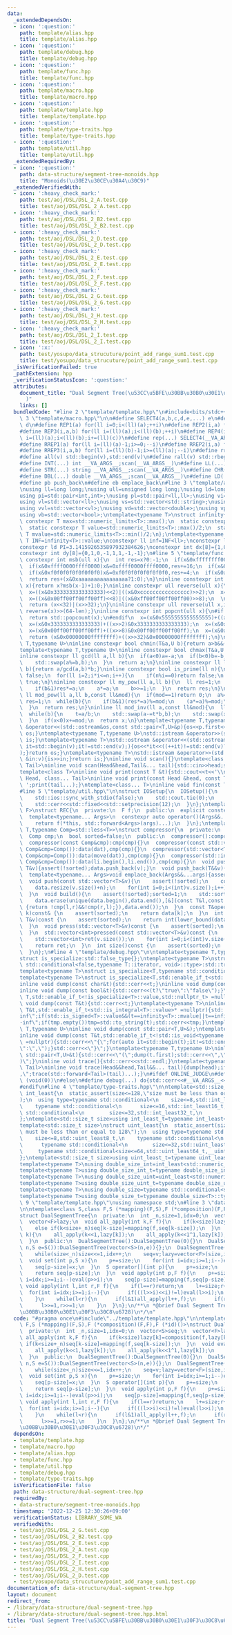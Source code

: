 ```yaml
---
data:
  _extendedDependsOn:
  - icon: ':question:'
    path: template/alias.hpp
    title: template/alias.hpp
  - icon: ':question:'
    path: template/debug.hpp
    title: template/debug.hpp
  - icon: ':question:'
    path: template/func.hpp
    title: template/func.hpp
  - icon: ':question:'
    path: template/macro.hpp
    title: template/macro.hpp
  - icon: ':question:'
    path: template/template.hpp
    title: template/template.hpp
  - icon: ':question:'
    path: template/type-traits.hpp
    title: template/type-traits.hpp
  - icon: ':question:'
    path: template/util.hpp
    title: template/util.hpp
  _extendedRequiredBy:
  - icon: ':question:'
    path: data-structure/segment-tree-monoids.hpp
    title: "Monoids(\u30E2\u30CE\u30A4\u30C9)"
  _extendedVerifiedWith:
  - icon: ':heavy_check_mark:'
    path: test/aoj/DSL/DSL_2_A.test.cpp
    title: test/aoj/DSL/DSL_2_A.test.cpp
  - icon: ':heavy_check_mark:'
    path: test/aoj/DSL/DSL_2_B2.test.cpp
    title: test/aoj/DSL/DSL_2_B2.test.cpp
  - icon: ':heavy_check_mark:'
    path: test/aoj/DSL/DSL_2_D.test.cpp
    title: test/aoj/DSL/DSL_2_D.test.cpp
  - icon: ':heavy_check_mark:'
    path: test/aoj/DSL/DSL_2_E.test.cpp
    title: test/aoj/DSL/DSL_2_E.test.cpp
  - icon: ':heavy_check_mark:'
    path: test/aoj/DSL/DSL_2_F.test.cpp
    title: test/aoj/DSL/DSL_2_F.test.cpp
  - icon: ':heavy_check_mark:'
    path: test/aoj/DSL/DSL_2_G.test.cpp
    title: test/aoj/DSL/DSL_2_G.test.cpp
  - icon: ':heavy_check_mark:'
    path: test/aoj/DSL/DSL_2_H.test.cpp
    title: test/aoj/DSL/DSL_2_H.test.cpp
  - icon: ':heavy_check_mark:'
    path: test/aoj/DSL/DSL_2_I.test.cpp
    title: test/aoj/DSL/DSL_2_I.test.cpp
  - icon: ':x:'
    path: test/yosupo/data_strucuture/point_add_range_sum1.test.cpp
    title: test/yosupo/data_strucuture/point_add_range_sum1.test.cpp
  _isVerificationFailed: true
  _pathExtension: hpp
  _verificationStatusIcon: ':question:'
  attributes:
    document_title: "Dual Segment Tree(\u53CC\u5BFE\u30BB\u30B0\u30E1\u30F3\u30C8\u6728\
      )"
    links: []
  bundledCode: "#line 2 \"template/template.hpp\"\n#include<bits/stdc++.h>\n#line\
    \ 3 \"template/macro.hpp\"\n\n#define SELECT4(a,b,c,d,e,...) e\n#define SELECT3(a,b,c,d,...)\
    \ d\n#define REP1(a) for(ll i=0;i<(ll)(a);++i)\n#define REP2(i,a) for(ll i=0;i<(ll)(a);++i)\n\
    #define REP3(i,a,b) for(ll i=(ll)(a);i<(ll)(b);++i)\n#define REP4(i,a,b,c) for(ll\
    \ i=(ll)(a);i<(ll)(b);i+=(ll)(c))\n#define rep(...) SELECT4(__VA_ARGS__,REP4,REP3,REP2,REP1)(__VA_ARGS__)\n\
    #define RREP1(a) for(ll i=(ll)(a)-1;i>=0;--i)\n#define RREP2(i,a) for(ll i=(ll)(a)-1;i>=0;--i)\n\
    #define RREP3(i,a,b) for(ll i=(ll)(b)-1;i>=(ll)(a);--i)\n#define rrep(...) SELECT3(__VA_ARGS__,RREP3,RREP2,RREP1)(__VA_ARGS__)\n\
    #define all(v) std::begin(v),std::end(v)\n#define rall(v) std::rbegin(v),std::rend(v)\n\
    #define INT(...) int __VA_ARGS__;scan(__VA_ARGS__)\n#define LL(...) ll __VA_ARGS__;scan(__VA_ARGS__)\n\
    #define STR(...) string __VA_ARGS__;scan(__VA_ARGS__)\n#define CHR(...) char __VA_ARGS__;scan(__VA_ARGS__)\n\
    #define DBL(...) double __VA_ARGS__;scan(__VA_ARGS__)\n#define LD(...) ld __VA_ARGS__;scan(__VA_ARGS__)\n\
    #define pb push_back\n#define eb emplace_back\n#line 3 \"template/alias.hpp\"\n\
    \nusing ll=long long;\nusing ull=unsigned long long;\nusing ld=long double;\n\
    using pi=std::pair<int,int>;\nusing pl=std::pair<ll,ll>;\nusing vi=std::vector<int>;\n\
    using vl=std::vector<ll>;\nusing vs=std::vector<std::string>;\nusing vc=std::vector<char>;\n\
    using vvl=std::vector<vl>;\nusing vd=std::vector<double>;\nusing vp=std::vector<pl>;\n\
    using vb=std::vector<bool>;\ntemplate<typename T>\nstruct infinity{\n  static\
    \ constexpr T max=std::numeric_limits<T>::max();\n  static constexpr T min=std::numeric_limits<T>::min();\n\
    \  static constexpr T value=std::numeric_limits<T>::max()/2;\n  static constexpr\
    \ T mvalue=std::numeric_limits<T>::min()/2;\n};\ntemplate<typename T>constexpr\
    \ T INF=infinity<T>::value;\nconstexpr ll inf=INF<ll>;\nconstexpr ld EPS=1e-8;\n\
    constexpr ld PI=3.1415926535897932384626;\nconstexpr int dx[8]={1,0,-1,0,1,-1,-1,1};\n\
    constexpr int dy[8]={0,1,0,-1,1,1,-1,-1};\n#line 5 \"template/func.hpp\"\n\ninline\
    \ constexpr int msb(ull x){\n  int res=x?0:-1;\n  if(x&0xffffffff00000000)x&=0xffffffff00000000,res+=32;\n\
    \  if(x&0xffff0000ffff0000)x&=0xffff0000ffff0000,res+=16;\n  if(x&0xff00ff00ff00ff00)x&=0xff00ff00ff00ff00,res+=8;\n\
    \  if(x&0xf0f0f0f0f0f0f0f0)x&=0xf0f0f0f0f0f0f0f0,res+=4;\n  if(x&0xcccccccccccccccc)x&=0xcccccccccccccccc,res+=2;\n\
    \  return res+(x&0xaaaaaaaaaaaaaaaa?1:0);\n}\ninline constexpr int ceil_log2(ull\
    \ x){return x?msb(x-1)+1:0;}\ninline constexpr ull reverse(ull x){\n  x=((x&0x5555555555555555)<<1)|((x&0xaaaaaaaaaaaaaaaa)>>1);\n\
    \  x=((x&0x3333333333333333)<<2)|((x&0xcccccccccccccccc)>>2);\n  x=((x&0x0f0f0f0f0f0f0f0f)<<4)|((x&0xf0f0f0f0f0f0f0f0)>>4);\n\
    \  x=((x&0x00ff00ff00ff00ff)<<8)|((x&0xff00ff00ff00ff00)>>8);\n  \n  x=((x&0x0000ffff0000ffff)<<16)|((x&0xffff0000ffff0000)>>16);\n\
    \  return (x<<32)|(x>>32);\n}\ninline constexpr ull reverse(ull x,int len){return\
    \ reverse(x)>>(64-len);}\ninline constexpr int popcnt(ull x){\n#if __cplusplus>=202002L\n\
    \  return std::popcount(x);\n#endif\n  x=(x&0x5555555555555555)+((x>>1)&0x5555555555555555);\n\
    \  x=(x&0x3333333333333333)+((x>>2)&0x3333333333333333);\n  x=(x&0x0f0f0f0f0f0f0f0f)+((x>>4)&0x0f0f0f0f0f0f0f0f);\n\
    \  x=(x&0x00ff00ff00ff00ff)+((x>>8)&0x00ff00ff00ff00ff);\n  x=(x&0x0000ffff0000ffff)+((x>>16)&0x0000ffff0000ffff);\n\
    \  return (x&0x00000000ffffffff)+((x>>32)&0x00000000ffffffff);\n}\ntemplate<typename\
    \ T,typename U>\ninline constexpr bool chmin(T&a,U b){return a>b&&(a=b,true);}\n\
    template<typename T,typename U>\ninline constexpr bool chmax(T&a,U b){return a<b&&(a=b,true);}\n\
    inline constexpr ll gcd(ll a,ll b){\n  if(a<0)a=-a;\n  if(b<0)b=-b;\n  while(b){\n\
    \    std::swap(a%=b,b);\n  }\n  return a;\n}\ninline constexpr ll lcm(ll a,ll\
    \ b){return a/gcd(a,b)*b;}\ninline constexpr bool is_prime(ll n){\n  if(n<=1)return\
    \ false;\n  for(ll i=2;i*i<=n;i++){\n    if(n%i==0)return false;\n  }\n  return\
    \ true;\n}\ninline constexpr ll my_pow(ll a,ll b){\n  ll res=1;\n  while(b){\n\
    \    if(b&1)res*=a;\n    a*=a;\n    b>>=1;\n  }\n  return res;\n}\ninline constexpr\
    \ ll mod_pow(ll a,ll b,const ll&mod){\n  if(mod==1)return 0;\n  a%=mod;\n  ll\
    \ res=1;\n  while(b){\n    if(b&1)(res*=a)%=mod;\n    (a*=a)%=mod;\n    b>>=1;\n\
    \  }\n  return res;\n}\ninline ll mod_inv(ll a,const ll&mod){\n  ll b=mod,x=1,u=0,t;\n\
    \  while(b){\n    t=a/b;\n    std::swap(a-=t*b,b);\n    std::swap(x-=t*u,u);\n\
    \  }\n  if(x<0)x+=mod;\n  return x;\n}\ntemplate<typename T,typename U>\nstd::ostream\
    \ &operator<<(std::ostream&os,const std::pair<T,U>&p){os<<p.first<<\" \"<<p.second;return\
    \ os;}\ntemplate<typename T,typename U>\nstd::istream &operator>>(std::istream&is,std::pair<T,U>&p){is>>p.first>>p.second;return\
    \ is;}\ntemplate<typename T>\nstd::ostream &operator<<(std::ostream&os,const std::vector<T>&v){for(auto\
    \ it=std::begin(v);it!=std::end(v);){os<<*it<<((++it)!=std::end(v)?\" \":\"\"\
    );}return os;}\ntemplate<typename T>\nstd::istream &operator>>(std::istream&is,std::vector<T>&v){for(T\
    \ &in:v){is>>in;}return is;}\ninline void scan(){}\ntemplate<class Head,class...\
    \ Tail>\ninline void scan(Head&head,Tail&... tail){std::cin>>head;scan(tail...);}\n\
    template<class T>\ninline void print(const T &t){std::cout<<t<<'\\n';}\ntemplate<class\
    \ Head, class... Tail>\ninline void print(const Head &head, const Tail &... tail){std::cout<<head<<'\
    \ ';print(tail...);}\ntemplate<class... T>\ninline void fin(const T &... a){print(a...);exit(0);}\n\
    #line 5 \"template/util.hpp\"\n\nstruct IOSetup{\n  IOSetup(){\n    std::cin.tie(nullptr);\n\
    \    std::ios::sync_with_stdio(false);\n    std::cout.tie(0);\n    std::cout<<std::fixed<<std::setprecision(12);\n\
    \    std::cerr<<std::fixed<<std::setprecision(12);\n  }\n};\ntemplate<typename\
    \ F>\nstruct REC{\n  private:\n  F f;\n  public:\n  explicit constexpr REC(F&&f_):f(std::forward<F>(f_)){}\n\
    \  template<typename... Args>\n  constexpr auto operator()(Args&&...args)const{\n\
    \    return f(*this, std::forward<Args>(args)...);\n  }\n};\ntemplate<typename\
    \ T,typename Comp=std::less<T>>\nstruct compressor{\n  private:\n  std::vector<T>data;\n\
    \  Comp cmp;\n  bool sorted=false;\n  public:\n  compressor():compressor(Comp()){}\n\
    \  compressor(const Comp&cmp):cmp(cmp){}\n  compressor(const std::vector<T>&dat,const\
    \ Comp&cmp=Comp()):data(dat),cmp(cmp){}\n  compressor(std::vector<T>&&dat,const\
    \ Comp&cmp=Comp()):data(move(dat)),cmp(cmp){}\n  compressor(std::initializer_list<T>li,const\
    \ Comp&cmp=Comp()):data(li.begin(),li.end()),cmp(cmp){}\n  void push_back(const\
    \ T&v){assert(!sorted);data.push_back(v);}\n  void push_back(T&&v){assert(!sorted);data.push_back(move(v));}\n\
    \  template<typename... Args>void emplace_back(Args&&...args){assert(!sorted);data.emplace_back(std::forward<Args>(args)...);}\n\
    \  void push(const std::vector<T>&v){\n    assert(!sorted);\n    const int n=data.size();\n\
    \    data.resize(v.size()+n);\n    for(int i=0;i<(int)v.size();i++)data[i+n]=v[i];\n\
    \  }\n  void build(){\n    assert(!sorted);sorted=1;\n    std::sort(data.begin(),data.end(),cmp);\n\
    \    data.erase(unique(data.begin(),data.end(),[&](const T&l,const T&r)->bool\
    \ {return !cmp(l,r)&&!cmp(r,l);}),data.end());\n  }\n  const T&operator[](int\
    \ k)const& {\n    assert(sorted);\n    return data[k];\n  }\n  int get_index(const\
    \ T&v)const {\n    assert(sorted);\n    return int(lower_bound(data.begin(),data.end(),v,cmp)-data.begin());\n\
    \  }\n  void press(std::vector<T>&v)const {\n    assert(sorted);\n    for(auto&&i:v)i=get_index(i);\n\
    \  }\n  std::vector<int>pressed(const std::vector<T>&v)const {\n    assert(sorted);\n\
    \    std::vector<int>ret(v.size());\n    for(int i=0;i<(int)v.size();i++)ret[i]=get_index(v[i]);\n\
    \    return ret;\n  }\n  int size()const {\n    assert(sorted);\n    return data.size();\n\
    \  }\n};\n#line 4 \"template/debug.hpp\"\n\ntemplate<typename T,typename=void>\n\
    struct is_specialize:std::false_type{};\ntemplate<typename T>\nstruct is_specialize<T,typename\
    \ std::conditional<false,typename T::iterator, void>::type>:std::true_type{};\n\
    template<typename T>\nstruct is_specialize<T,typename std::conditional<false,decltype(T::first),void>::type>:std::true_type{};\n\
    template<typename T>\nstruct is_specialize<T,std::enable_if_t<std::is_integral<T>::value,void>>:std::true_type{};\n\
    inline void dump(const char&t){std::cerr<<t;}\ninline void dump(const std::string&t){std::cerr<<t;}\n\
    inline void dump(const bool&t){std::cerr<<(t?\"true\":\"false\");}\ntemplate <typename\
    \ T,std::enable_if_t<!is_specialize<T>::value,std::nullptr_t> =nullptr>\ninline\
    \ void dump(const T&t){std::cerr<<t;}\ntemplate<typename T>\ninline void dump(const\
    \ T&t,std::enable_if_t<std::is_integral<T>::value>* =nullptr){std::string tmp;if(t==infinity<T>::value||t==infinity<T>::max)tmp=\"\
    inf\";if(std::is_signed<T>::value&&(t==infinity<T>::mvalue||t==infinity<T>::min))tmp=\"\
    -inf\";if(tmp.empty())tmp=std::to_string(t);std::cerr<<tmp;}\ntemplate<typename\
    \ T,typename U>\ninline void dump(const std::pair<T,U>&);\ntemplate<typename T>\n\
    inline void dump(const T&t,std::enable_if_t<!std::is_void<typename T::iterator>::value>*\
    \ =nullptr){std::cerr<<\"{\";for(auto it=std::begin(t);it!=std::end(t);){dump(*it);std::cerr<<(++it==t.end()?\"\
    \":\",\");}std::cerr<<\"}\";}\ntemplate<typename T,typename U>\ninline void dump(const\
    \ std::pair<T,U>&t){std::cerr<<\"(\";dump(t.first);std::cerr<<\",\";dump(t.second);std::cerr<<\"\
    )\";}\ninline void trace(){std::cerr<<std::endl;}\ntemplate<typename Head,typename...\
    \ Tail>\ninline void trace(Head&&head,Tail&&... tail){dump(head);if(sizeof...(tail))std::cerr<<\"\
    ,\";trace(std::forward<Tail>(tail)...);}\n#ifdef ONLINE_JUDGE\n#define debug(...)\
    \ (void(0))\n#else\n#define debug(...) do{std::cerr<<#__VA_ARGS__<<\"=\";trace(__VA_ARGS__);}while(0)\n\
    #endif\n#line 4 \"template/type-traits.hpp\"\n\ntemplate<std::size_t size>\nstruct\
    \ int_least{\n  static_assert(size<=128,\"size must be less than or equal to 128\"\
    );\n  using type=typename std::conditional<\n    size<=8,std::int_least8_t,\n\
    \    typename std::conditional<\n      size<=16,std::int_least16_t,\n      typename\
    \ std::conditional<\n        size<=32,std::int_least32_t,\n        typename std::conditional<size<=64,std::int_least64_t,__int128_t>::type>::type>::type>::type;\n\
    };\ntemplate<std::size_t size>using int_least_t=typename int_least<size>::type;\n\
    template<std::size_t size>\nstruct uint_least{\n  static_assert(size<=128,\"size\
    \ must be less than or equal to 128\");\n  using type=typename std::conditional<\n\
    \    size<=8,std::uint_least8_t,\n    typename std::conditional<\n      size<=16,std::uint_least16_t,\n\
    \      typename std::conditional<\n        size<=32,std::uint_least32_t,\n   \
    \     typename std::conditional<size<=64,std::uint_least64_t,__uint128_t>::type>::type>::type>::type;\n\
    };\ntemplate<std::size_t size>using uint_least_t=typename uint_least<size>::type;\n\
    template<typename T>\nusing double_size_int=int_least<std::numeric_limits<T>::digits*2+1>;\n\
    template<typename T>using double_size_int_t=typename double_size_int<T>::type;\n\
    template<typename T>\nusing double_size_uint=uint_least<std::numeric_limits<T>::digits*2>;\n\
    template<typename T>using double_size_uint_t=typename double_size_uint<T>::type;\n\
    template<typename T>\nusing double_size=typename std::conditional<std::is_signed<T>::value,double_size_int<T>,double_size_uint<T>>::type;\n\
    template<typename T>using double_size_t=typename double_size<T>::type;\n#line\
    \ 9 \"template/template.hpp\"\nusing namespace std;\n#line 3 \"data-structure/dual-segment-tree.hpp\"\
    \n\ntemplate<class S,class F,S (*mapping)(F,S),F (*composition)(F,F),F (*id)()>\n\
    struct DualSegmentTree{\n  private:\n  int _n,size=1,idx=0;\n  vector<S>seq;\n\
    \  vector<F>lazy;\n  void all_apply(int k,F f){\n    if(k<size)lazy[k]=composition(f,lazy[k]);\n\
    \    else if(k<size+_n)seq[k-size]=mapping(f,seq[k-size]);\n  }\n  void eval(int\
    \ k){\n    all_apply(k<<1,lazy[k]);\n    all_apply(k<<1^1,lazy[k]);\n    lazy[k]=id();\n\
    \  }\n  public:\n  DualSegmentTree():DualSegmentTree(0){}\n  DualSegmentTree(int\
    \ n,S e=S()):DualSegmentTree(vector<S>(n,e)){};\n  DualSegmentTree(const vector<S>&v):_n(v.size()){\n\
    \    while(size<_n)size<<=1,idx++;\n    seq=v;lazy=vector<F>(size,id());\n  }\n\
    \  void set(int p,S x){\n    p+=size;\n    for(int i=idx;i>=1;i--)eval(p>>i);\n\
    \    seq[p-size]=x;\n  }\n  S operator[](int p){\n    p+=size;\n    for(int i=idx;i>=1;i--)eval(p>>i);\n\
    \    return seq[p-size];\n  }\n  void apply(int p,F f){\n    p+=size;\n    for(int\
    \ i=idx;i>=1;i--)eval(p>>i);\n    seq[p-size]=mapping(f,seq[p-size]);\n  }\n \
    \ void apply(int l,int r,F f){\n    if(l==r)return;\n    l+=size;r+=size;\n  \
    \  for(int i=idx;i>=1;i--){\n      if(((l>>i)<<i)!=l)eval(l>>i);\n      if(((r>>i)<<i)!=r)eval(r>>i);\n\
    \    }\n    while(l<r){\n      if(l&1)all_apply(l++,f);\n      if(r&1)all_apply(--r,f);\n\
    \      l>>=1,r>>=1;\n    }\n  }\n};\n/**\n *@brief Dual Segment Tree(\u53CC\u5BFE\
    \u30BB\u30B0\u30E1\u30F3\u30C8\u6728)\n*/\n"
  code: "#pragma once\n#include\"../template/template.hpp\"\n\ntemplate<class S,class\
    \ F,S (*mapping)(F,S),F (*composition)(F,F),F (*id)()>\nstruct DualSegmentTree{\n\
    \  private:\n  int _n,size=1,idx=0;\n  vector<S>seq;\n  vector<F>lazy;\n  void\
    \ all_apply(int k,F f){\n    if(k<size)lazy[k]=composition(f,lazy[k]);\n    else\
    \ if(k<size+_n)seq[k-size]=mapping(f,seq[k-size]);\n  }\n  void eval(int k){\n\
    \    all_apply(k<<1,lazy[k]);\n    all_apply(k<<1^1,lazy[k]);\n    lazy[k]=id();\n\
    \  }\n  public:\n  DualSegmentTree():DualSegmentTree(0){}\n  DualSegmentTree(int\
    \ n,S e=S()):DualSegmentTree(vector<S>(n,e)){};\n  DualSegmentTree(const vector<S>&v):_n(v.size()){\n\
    \    while(size<_n)size<<=1,idx++;\n    seq=v;lazy=vector<F>(size,id());\n  }\n\
    \  void set(int p,S x){\n    p+=size;\n    for(int i=idx;i>=1;i--)eval(p>>i);\n\
    \    seq[p-size]=x;\n  }\n  S operator[](int p){\n    p+=size;\n    for(int i=idx;i>=1;i--)eval(p>>i);\n\
    \    return seq[p-size];\n  }\n  void apply(int p,F f){\n    p+=size;\n    for(int\
    \ i=idx;i>=1;i--)eval(p>>i);\n    seq[p-size]=mapping(f,seq[p-size]);\n  }\n \
    \ void apply(int l,int r,F f){\n    if(l==r)return;\n    l+=size;r+=size;\n  \
    \  for(int i=idx;i>=1;i--){\n      if(((l>>i)<<i)!=l)eval(l>>i);\n      if(((r>>i)<<i)!=r)eval(r>>i);\n\
    \    }\n    while(l<r){\n      if(l&1)all_apply(l++,f);\n      if(r&1)all_apply(--r,f);\n\
    \      l>>=1,r>>=1;\n    }\n  }\n};\n/**\n *@brief Dual Segment Tree(\u53CC\u5BFE\
    \u30BB\u30B0\u30E1\u30F3\u30C8\u6728)\n*/"
  dependsOn:
  - template/template.hpp
  - template/macro.hpp
  - template/alias.hpp
  - template/func.hpp
  - template/util.hpp
  - template/debug.hpp
  - template/type-traits.hpp
  isVerificationFile: false
  path: data-structure/dual-segment-tree.hpp
  requiredBy:
  - data-structure/segment-tree-monoids.hpp
  timestamp: '2022-12-25 12:30:26+09:00'
  verificationStatus: LIBRARY_SOME_WA
  verifiedWith:
  - test/aoj/DSL/DSL_2_G.test.cpp
  - test/aoj/DSL/DSL_2_B2.test.cpp
  - test/aoj/DSL/DSL_2_E.test.cpp
  - test/aoj/DSL/DSL_2_A.test.cpp
  - test/aoj/DSL/DSL_2_F.test.cpp
  - test/aoj/DSL/DSL_2_I.test.cpp
  - test/aoj/DSL/DSL_2_H.test.cpp
  - test/aoj/DSL/DSL_2_D.test.cpp
  - test/yosupo/data_strucuture/point_add_range_sum1.test.cpp
documentation_of: data-structure/dual-segment-tree.hpp
layout: document
redirect_from:
- /library/data-structure/dual-segment-tree.hpp
- /library/data-structure/dual-segment-tree.hpp.html
title: "Dual Segment Tree(\u53CC\u5BFE\u30BB\u30B0\u30E1\u30F3\u30C8\u6728)"
---
```

